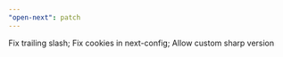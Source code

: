 ```yaml
---
"open-next": patch
---
```


Fix trailing slash; Fix cookies in next-config; Allow custom sharp version
